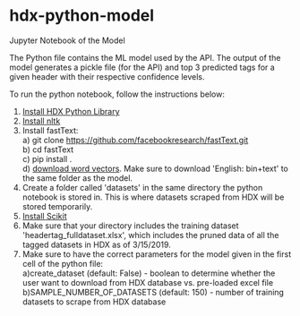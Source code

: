 # hdx-python-model
Jupyter Notebook of the Model


The Python file contains the ML model used by the API. The output of the model generates a pickle file (for the API) and top 3 predicted tags for a given header with their respective confidence levels.   

To run the python notebook, follow the instructions below:

1) [Install HDX Python Library](https://github.com/OCHA-DAP/hdx-python-api)
2) [Install nltk](https://www.nltk.org/install.html)
3) Install fastText: <br />
    a) git clone https://github.com/facebookresearch/fastText.git <br />
    b) cd fastText <br />
    c) pip install . <br />
    d) [download word vectors](https://fasttext.cc/docs/en/pretrained-vectors.html). Make sure to download 'English: bin+text' to the same folder as the model.<br />
4) Create a folder called 'datasets' in the same directory the python notebook is stored in. This is where datasets scraped from HDX will be stored temporarily.
5) [Install Scikit](https://scikit-learn.org/stable/install.html)
6) Make sure that your directory includes the training dataset 'headertag_fulldataset.xlsx', which includes the pruned data of all the tagged datasets in HDX as of 3/15/2019. 
7) Make sure to have the correct parameters for the model given in the first cell of the python file: <br />
    a)create_dataset (default: False) - boolean to determine whether the user want to download from HDX database vs. pre-loaded excel file <br />
    b)SAMPLE_NUMBER_OF_DATASETS (default: 150) - number of training datasets to scrape from HDX database 
